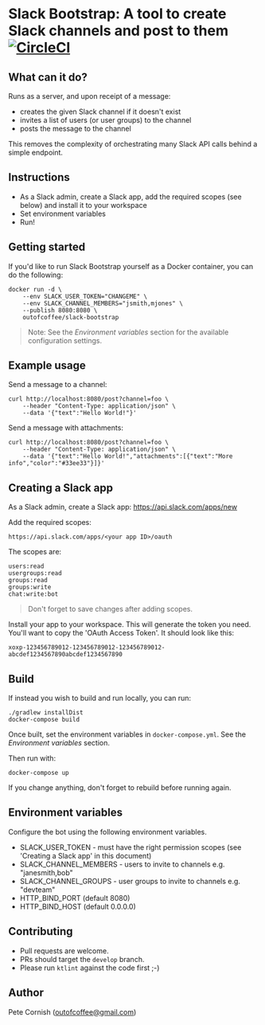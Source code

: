 # Slack Bootstrap: A tool to create Slack channels and post to them [![CircleCI](https://circleci.com/gh/outofcoffee/slack-bootstrap.svg?style=svg)](https://circleci.com/gh/outofcoffee/slack-bootstrap)

## What can it do?

Runs as a server, and upon receipt of a message:

* creates the given Slack channel if it doesn't exist
* invites a list of users (or user groups) to the channel
* posts the message to the channel

This removes the complexity of orchestrating many Slack API calls behind a simple endpoint.

## Instructions

* As a Slack admin, create a Slack app, add the required scopes (see below) and install it to your workspace
* Set environment variables
* Run!

## Getting started

If you'd like to run Slack Bootstrap yourself as a Docker container, you can do the following:

    docker run -d \
        --env SLACK_USER_TOKEN="CHANGEME" \
        --env SLACK_CHANNEL_MEMBERS="jsmith,mjones" \
        --publish 8080:8080 \
        outofcoffee/slack-bootstrap

> Note: See the _Environment variables_ section for the available configuration settings.

## Example usage

Send a message to a channel:

    curl http://localhost:8080/post?channel=foo \
        --header "Content-Type: application/json" \
        --data '{"text":"Hello World!"}'
        
Send a message with attachments:

    curl http://localhost:8080/post?channel=foo \
        --header "Content-Type: application/json" \
        --data '{"text":"Hello World!","attachments":[{"text":"More info","color":"#33ee33"}]}'

## Creating a Slack app

As a Slack admin, create a Slack app: https://api.slack.com/apps/new

Add the required scopes:

    https://api.slack.com/apps/<your app ID>/oauth

The scopes are:

    users:read
    usergroups:read
    groups:read
    groups:write
    chat:write:bot
    
> Don't forget to save changes after adding scopes.

Install your app to your workspace. This will generate the token you need. You'll want to copy the 'OAuth Access Token'. It should look like this:

    xoxp-123456789012-123456789012-123456789012-abcdef1234567890abcdef1234567890

## Build

If instead you wish to build and run locally, you can run:

    ./gradlew installDist
    docker-compose build

Once built, set the environment variables in `docker-compose.yml`. See the _Environment variables_ section.

Then run with:

    docker-compose up

If you change anything, don't forget to rebuild before running again.

## Environment variables

Configure the bot using the following environment variables.

- SLACK_USER_TOKEN - must have the right permission scopes (see 'Creating a Slack app' in this document)
- SLACK_CHANNEL_MEMBERS - users to invite to channels e.g. "janesmith,bob"
- SLACK_CHANNEL_GROUPS - user groups to invite to channels e.g. "devteam"
- HTTP_BIND_PORT (default 8080)
- HTTP_BIND_HOST (default 0.0.0.0)

## Contributing

* Pull requests are welcome.
* PRs should target the `develop` branch.
* Please run `ktlint` against the code first ;-)

## Author

Pete Cornish (outofcoffee@gmail.com)
